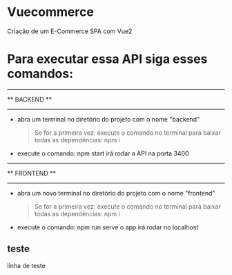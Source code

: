 # Vuecommerce
Criação de um E-Commerce SPA com Vue2

# Para executar essa API siga esses comandos:

*************
** BACKEND **
*************
- abra um terminal no diretório do projeto com o nome "backend"
  > Se for a primeira vez:
    execute o comando no terminal para baixar todas as dependências: npm i 
- execute o comando: npm start
  irá rodar a API na porta 3400
  

**************
** FRONTEND **
**************
- abra um novo terminal no diretório do projeto com o nome "frontend"
  > Se for a primeira vez:
    execute o comando no terminal para baixar todas as dependências: npm i   
- execute o comando: npm run serve
  o app irá rodar no localhost

## teste
linha de teste